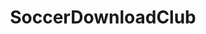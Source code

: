 ---
title: SoccerDownloadClub
crosslinks:
- LiverpoolFC
- FCInterMilan
- chelseafc
- Juve
- Gunners
---